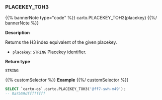 ### PLACEKEY_TOH3

{{% bannerNote type="code" %}}
carto.PLACEKEY_TOH3(placekey)
{{%/ bannerNote %}}

**Description**

Returns the H3 index equivalent of the given placekey.

* `placekey`: `STRING` Placekey identifier.

**Return type**

`STRING`

{{% customSelector %}}
**Example**
{{%/ customSelector %}}

```sql
SELECT `carto-os`.carto.PLACEKEY_TOH3('@ff7-swh-m49');
-- 8a7b59dffffffff
```
